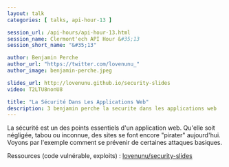 ```yaml
---
layout: talk
categories: [ talks, api-hour-13 ]

session_url: /api-hours/api-hour-13.html
session_name: Clermont'ech API Hour &#35;13
session_short_name: "&#35;13"

author: Benjamin Perche
author_url: "https://twitter.com/lovenunu_"
author_image: benjamin-perche.jpeg

slides_url: http://lovenunu.github.io/security-slides
video: T2LTU8nonU8

title: "La Sécurité Dans Les Applications Web"
description: 3 benjamin perche la securite dans les applications web
---
```




La sécurité est un des points essentiels d'un application web. Qu'elle soit
négligée, tabou ou inconnue, des sites se font encore "pirater" aujourd'hui.
Voyons par l'exemple comment se prévenir de certaines attaques basiques.

Ressources (code vulnérable, exploits) : [lovenunu/security-slides](https://github.com/lovenunu/security-slides)
